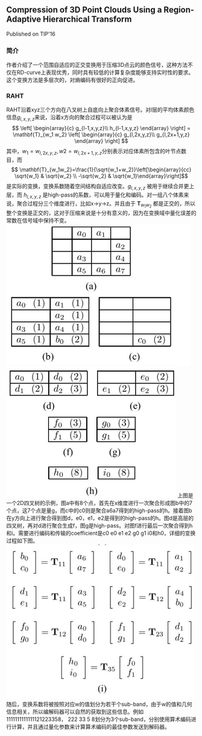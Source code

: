 ## Compression of 3D Point Clouds Using a Region-Adaptive Hierarchical Transform
Published on TIP'16
### 简介
作者介绍了一个范围自适应的正交变换用于压缩3D点云的颜色信号，这种方法不仅在RD-curve上表现优秀，同时具有较低的计算复杂度能够支持实时性的要求。这个变换方法是多层次的，对熵编码有很好的正向促进。
### RAHT
RAHT沿着xyz三个方向在八叉树上自底向上聚合体素信号。对$l$层的平均体素颜色信息$g_{l,x,y,z}$来说，沿着x方向的聚合过程可以被认为是
$$ \left[ \begin{array}{c} g_{l-1,x,y,z}\\ h_{l-1,x,y,z} \end{array} \right] = \mathbf{T}_{w_1 w_2} \left[ \begin{array}{c} g_{l,2x,y,z}\\ g_{l,2x+1,y,z} \end{array} \right]  $$
其中，$w_1=w_{l,2x,y,z},w2=w_{l,2x+1,y,z}$分别表示对应体素所包含的叶节点数目，而
$$ \mathbf{T}_{w_1w_2}=\frac{1}{\sqrt{w_1+w_2}}\left[\begin{array}{cc} \sqrt{w_1} & \sqrt{w_2} \\ -\sqrt{w_2} & \sqrt{w_1}\end{array}\right]$$
是实际的变换，变换系数随着空间结构自适应改变。$g_{l,x,y,z}$ 被用于继续合并更上层，而 $h_{l,x,y,z}$ 是high-pass的系数，可以用于量化和编码。对一组八个体素来说，聚合过程分三个维度进行，比如x->y->z。并且由于 $\mathbf{T}_{w_1w_2}$ 都是正交的，所以整个变换是正交的，这对于压缩来说是十分有意义的，因为在变换域中量化误差的常数在信号域中保持不变。
![图1](1.jpg) ![图2](2.jpg)
上图是一个2D四叉树的示例，图a中有8个点，首先在x维度进行一次聚合形成图b中的7个点，这7个点是量g，而c中的c0则是聚合a6a7得到的high-pass的h。接着图b在y方向上进行聚合得到图d，e0，e1，e2是得到的high-pass的h。图d是高层的四叉树，再对d进行聚合生成f，图g是high-pass。对图f进行最后一次聚合得到h和i。需要进行编码和传输的coefficient是c0 e0 e1 e2 g0 g1 i0和h0，详细的变换过程如下图。
![图3](3.jpg)
随后，变换系数将被按照对应w的值划分为若干个sub-band，由于w的值和几何信息相关，所以编解码器可以自然的获取到这些信息。例如 1111111111111121223358， 222 33 5 8划分为3个sub-band，分别使用算术编码进行计算，并且通过量化参数来计算算术编码的最佳参数发送到解码器。